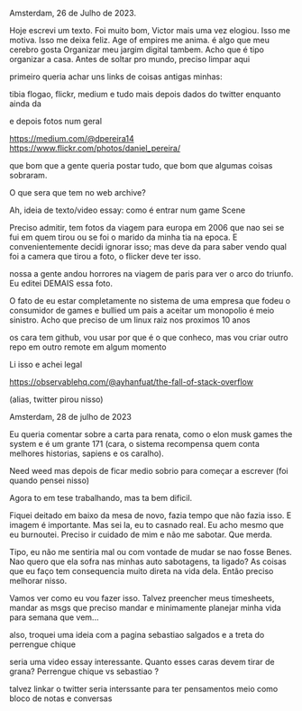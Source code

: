 Amsterdam, 26 de Julho de 2023.

Hoje escrevi um texto. Foi muito bom, Victor mais uma vez elogiou. Isso me motiva. Isso me deixa feliz.
Age of empires me anima. é algo que meu cerebro gosta
Organizar meu jargim digital tambem. Acho que é tipo organizar a casa. Antes de soltar pro mundo, preciso limpar aqui


primeiro queria achar uns links de coisas antigas minhas:

tibia flogao, flickr, medium e tudo mais
depois dados do twitter enquanto ainda da

e depois fotos num geral


https://medium.com/@dpereira14
https://www.flickr.com/photos/daniel_pereira/


que bom que a gente queria postar tudo, que bom que algumas coisas sobraram.

O que sera que tem no web archive?

Ah, ideia de texto/video essay: como é entrar num game Scene

Preciso admitir, tem fotos da viagem para europa em 2006 que nao sei se fui em quem tirou ou se foi o marido da minha tia na epoca. E convenientemente decidi ignorar isso; mas deve da para saber vendo qual foi a camera que tirou a foto, o flicker deve ter isso.


nossa a gente andou horrores na viagem de paris para ver o arco do triunfo. Eu editei DEMAIS essa foto.

O fato de eu estar completamente no sistema de uma empresa que fodeu o consumidor de games e bullied um pais a aceitar um monopolio é meio sinistro. Acho que preciso de um linux raiz nos proximos 10 anos

os cara tem github, vou usar por que é o que conheco, mas vou criar outro repo em outro remote em algum momento


Li isso e achei legal

https://observablehq.com/@ayhanfuat/the-fall-of-stack-overflow

(alias, twitter pirou nisso)

Amsterdam, 28 de julho de 2023

Eu queria comentar sobre a carta para renata, como o elon musk games the system e é um grante 171 (cara, o sistema recompensa quem conta melhores historias, sapiens e os caralho).

Need weed mas depois de ficar medio sobrio para começar a escrever (foi quando pensei nisso)

Agora to em tese trabalhando, mas ta bem dificil.

Fiquei deitado em baixo da mesa de novo, fazia tempo que não fazia isso. E imagem é importante. Mas sei la, eu to casnado real. Eu acho mesmo que eu burnoutei. Preciso ir cuidado de mim e não me sabotar. Que merda.

Tipo, eu não me sentiria mal ou com vontade de mudar se nao fosse Benes.
Nao quero que ela sofra nas minhas auto sabotagens, ta ligado? As coisas que eu faço tem consequencia muito direta na vida dela. Então preciso melhorar nisso.

Vamos ver como eu vou fazer isso. Talvez preencher meus timesheets, mandar as msgs que preciso mandar e minimamente planejar minha vida para semana que vem...


also, troquei uma ideia com a pagina sebastiao salgados e a treta do perrengue chique

seria uma video essay interessante. Quanto esses caras devem tirar de grana? Perrengue chique vs sebastiao ?

talvez linkar o twitter seria interssante para ter pensamentos meio como bloco de notas e conversas